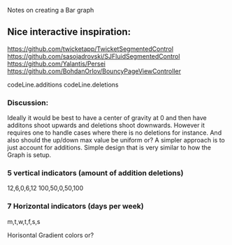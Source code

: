 Notes on creating a Bar graph <!--more--> 

## Nice interactive inspiration:
https://github.com/twicketapp/TwicketSegmentedControl
https://github.com/sasojadrovski/SJFluidSegmentedControl
https://github.com/Yalantis/Persei
https://github.com/BohdanOrlov/BouncyPageViewController


codeLine.additions
codeLine.deletions

### Discussion:
Ideally it would be best to have a center of gravity at 0 and then have additons shoot upwards and deletions shoot downwards. However it requires one to handle cases where there is no deletions for instance. And also should the up/down max value be uniform or? A simpler approach is to just account for additions. Simple design that is very similar to how the Graph is setup. 


### 5 vertical indicators (amount of addition deletions)


12,6,0,6,12
100,50,0,50,100

### 7 Horizontal indicators (days per week)

m,t,w,t,f,s,s

Horisontal Gradient colors or?